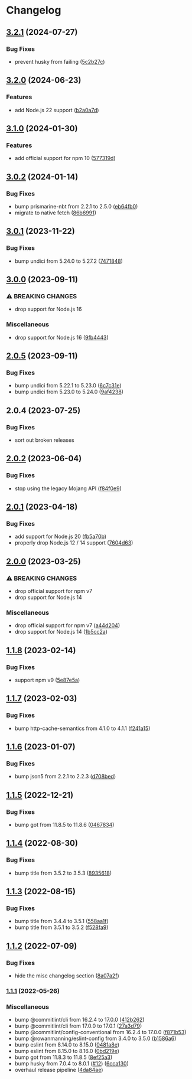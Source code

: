 # Changelog

## [3.2.1](https://github.com/rowanmanning/minecraft-inventory-inspector/compare/v3.2.0...v3.2.1) (2024-07-27)


### Bug Fixes

* prevent husky from failing ([5c2b27c](https://github.com/rowanmanning/minecraft-inventory-inspector/commit/5c2b27c2ffb59dbbc3685f7a637e979abee0452c))

## [3.2.0](https://github.com/rowanmanning/minecraft-inventory-inspector/compare/v3.1.0...v3.2.0) (2024-06-23)


### Features

* add Node.js 22 support ([b2a0a7d](https://github.com/rowanmanning/minecraft-inventory-inspector/commit/b2a0a7d619a895a68c60620d66affba6529f587b))

## [3.1.0](https://github.com/rowanmanning/minecraft-inventory-inspector/compare/v3.0.2...v3.1.0) (2024-01-30)


### Features

* add official support for npm 10 ([577319d](https://github.com/rowanmanning/minecraft-inventory-inspector/commit/577319d517f13f6af8635cb16fe2d59412d810de))

## [3.0.2](https://github.com/rowanmanning/minecraft-inventory-inspector/compare/v3.0.1...v3.0.2) (2024-01-14)


### Bug Fixes

* bump prismarine-nbt from 2.2.1 to 2.5.0 ([eb64fb0](https://github.com/rowanmanning/minecraft-inventory-inspector/commit/eb64fb0a3238947a29dab0a95b88e344a3cef211))
* migrate to native fetch ([86b6991](https://github.com/rowanmanning/minecraft-inventory-inspector/commit/86b699102b30b34b8100ba08d44e227fe65b0b5c))

## [3.0.1](https://github.com/rowanmanning/minecraft-inventory-inspector/compare/v3.0.0...v3.0.1) (2023-11-22)


### Bug Fixes

* bump undici from 5.24.0 to 5.27.2 ([7471848](https://github.com/rowanmanning/minecraft-inventory-inspector/commit/7471848000f034b1867201a5a900fc0593afd866))

## [3.0.0](https://github.com/rowanmanning/minecraft-inventory-inspector/compare/v2.0.5...v3.0.0) (2023-09-11)


### ⚠ BREAKING CHANGES

* drop support for Node.js 16

### Miscellaneous

* drop support for Node.js 16 ([9fb4443](https://github.com/rowanmanning/minecraft-inventory-inspector/commit/9fb44435a2c379d2b44710b46dfe440da8a50c90))

## [2.0.5](https://github.com/rowanmanning/minecraft-inventory-inspector/compare/v2.0.4...v2.0.5) (2023-09-11)


### Bug Fixes

* bump undici from 5.22.1 to 5.23.0 ([6c7c31e](https://github.com/rowanmanning/minecraft-inventory-inspector/commit/6c7c31e21f854180268eecc70e534d44b97ea3c3))
* bump undici from 5.23.0 to 5.24.0 ([9af4238](https://github.com/rowanmanning/minecraft-inventory-inspector/commit/9af423842b41bb244bd560cde925a9342aaf41fb))

## 2.0.4 (2023-07-25)


### Bug Fixes

* sort out broken releases

## [2.0.2](https://github.com/rowanmanning/minecraft-inventory-inspector/compare/v2.0.1...v2.0.2) (2023-06-04)


### Bug Fixes

* stop using the legacy Mojang API ([f84f0e9](https://github.com/rowanmanning/minecraft-inventory-inspector/commit/f84f0e9fb5baac74cf1b1607a3c87923cf386ae1))

## [2.0.1](https://github.com/rowanmanning/minecraft-inventory-inspector/compare/v2.0.0...v2.0.1) (2023-04-18)


### Bug Fixes

* add support for Node.js 20 ([fb5a70b](https://github.com/rowanmanning/minecraft-inventory-inspector/commit/fb5a70b1432c8063044349c14de917ca06c02b1e))
* properly drop Node.js 12 / 14 support ([7604d63](https://github.com/rowanmanning/minecraft-inventory-inspector/commit/7604d6353545a967f9b41976e1e06f4ab33d174d))

## [2.0.0](https://github.com/rowanmanning/minecraft-inventory-inspector/compare/v1.1.8...v2.0.0) (2023-03-25)


### ⚠ BREAKING CHANGES

* drop official support for npm v7
* drop support for Node.js 14

### Miscellaneous

* drop official support for npm v7 ([a44d204](https://github.com/rowanmanning/minecraft-inventory-inspector/commit/a44d204df1c8e203519db86e7afef3d77486e0fd))
* drop support for Node.js 14 ([1b5cc2a](https://github.com/rowanmanning/minecraft-inventory-inspector/commit/1b5cc2abf3b64e022bca0f1615ed72fc3834c55d))

## [1.1.8](https://github.com/rowanmanning/minecraft-inventory-inspector/compare/v1.1.7...v1.1.8) (2023-02-14)


### Bug Fixes

* support npm v9 ([5e87e5a](https://github.com/rowanmanning/minecraft-inventory-inspector/commit/5e87e5a391efc7da92367cb9adf1978b0c4db9fd))

## [1.1.7](https://github.com/rowanmanning/minecraft-inventory-inspector/compare/v1.1.6...v1.1.7) (2023-02-03)


### Bug Fixes

* bump http-cache-semantics from 4.1.0 to 4.1.1 ([f241a15](https://github.com/rowanmanning/minecraft-inventory-inspector/commit/f241a15740b01f99c775ff377c3bcde29ff57c3a))

## [1.1.6](https://github.com/rowanmanning/minecraft-inventory-inspector/compare/v1.1.5...v1.1.6) (2023-01-07)


### Bug Fixes

* bump json5 from 2.2.1 to 2.2.3 ([d708bed](https://github.com/rowanmanning/minecraft-inventory-inspector/commit/d708bedcce44d8c6113bcd6a292f3433831ed4be))

## [1.1.5](https://github.com/rowanmanning/minecraft-inventory-inspector/compare/v1.1.4...v1.1.5) (2022-12-21)


### Bug Fixes

* bump got from 11.8.5 to 11.8.6 ([0467834](https://github.com/rowanmanning/minecraft-inventory-inspector/commit/0467834a1daffaeb380f7168fb5484ec0495ed69))

## [1.1.4](https://github.com/rowanmanning/minecraft-inventory-inspector/compare/v1.1.3...v1.1.4) (2022-08-30)


### Bug Fixes

* bump title from 3.5.2 to 3.5.3 ([8935618](https://github.com/rowanmanning/minecraft-inventory-inspector/commit/89356186e6fee1f1d2afb94ad231ff47993798bb))

## [1.1.3](https://github.com/rowanmanning/minecraft-inventory-inspector/compare/v1.1.2...v1.1.3) (2022-08-15)


### Bug Fixes

* bump title from 3.4.4 to 3.5.1 ([558aa1f](https://github.com/rowanmanning/minecraft-inventory-inspector/commit/558aa1f12261de175609cbd6fabb31e78363f2a6))
* bump title from 3.5.1 to 3.5.2 ([f528fa9](https://github.com/rowanmanning/minecraft-inventory-inspector/commit/f528fa92be11993b67a1935ae176e027e9db445b))

## [1.1.2](https://github.com/rowanmanning/minecraft-inventory-inspector/compare/v1.1.1...v1.1.2) (2022-07-09)


### Bug Fixes

* hide the misc changelog section ([8a07a2f](https://github.com/rowanmanning/minecraft-inventory-inspector/commit/8a07a2f03efac3fcdf718b5173d26ba639ee84ee))

### [1.1.1](https://github.com/rowanmanning/minecraft-inventory-inspector/compare/v1.1.0...v1.1.1) (2022-05-26)


### Miscellaneous

* bump @commitlint/cli from 16.2.4 to 17.0.0 ([412b262](https://github.com/rowanmanning/minecraft-inventory-inspector/commit/412b2629c4a200aa7a3ac76cf319388db830354d))
* bump @commitlint/cli from 17.0.0 to 17.0.1 ([27a3d79](https://github.com/rowanmanning/minecraft-inventory-inspector/commit/27a3d79a891e4d68728c300db23024f84e0b73c0))
* bump @commitlint/config-conventional from 16.2.4 to 17.0.0 ([f871b53](https://github.com/rowanmanning/minecraft-inventory-inspector/commit/f871b5341555137031cc01f89a7a16ca0e383c18))
* bump @rowanmanning/eslint-config from 3.4.0 to 3.5.0 ([b1586a6](https://github.com/rowanmanning/minecraft-inventory-inspector/commit/b1586a6e051011997dd71db788e5bdc60b827064))
* bump eslint from 8.14.0 to 8.15.0 ([0481a8e](https://github.com/rowanmanning/minecraft-inventory-inspector/commit/0481a8e2c346d36166825bf8c47afc61eaa3acb9))
* bump eslint from 8.15.0 to 8.16.0 ([0bd219e](https://github.com/rowanmanning/minecraft-inventory-inspector/commit/0bd219e73dc6498307bd3a262023556fa9f73d33))
* bump got from 11.8.3 to 11.8.5 ([8ef25a3](https://github.com/rowanmanning/minecraft-inventory-inspector/commit/8ef25a3c74b29ca289a8c6105629a9d7c68bdfd4))
* bump husky from 7.0.4 to 8.0.1 ([#12](https://github.com/rowanmanning/minecraft-inventory-inspector/issues/12)) ([6cca130](https://github.com/rowanmanning/minecraft-inventory-inspector/commit/6cca130840e1ca6887be6ac734302f5d762bf722))
* overhaul release pipeline ([4da84ae](https://github.com/rowanmanning/minecraft-inventory-inspector/commit/4da84aee17a7cf21b3f38a5451e43f3e5cf76553))
